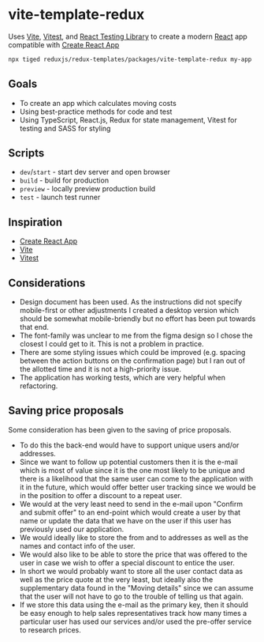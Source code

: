 # vite-template-redux

Uses [Vite](https://vitejs.dev/), [Vitest](https://vitest.dev/), and [React Testing Library](https://github.com/testing-library/react-testing-library) to create a modern [React](https://react.dev/) app compatible with [Create React App](https://create-react-app.dev/)

```sh
npx tiged reduxjs/redux-templates/packages/vite-template-redux my-app
```

## Goals

- To create an app which calculates moving costs
- Using best-practice methods for code and test
- Using TypeScript, React.js, Redux for state management, Vitest for testing and SASS for styling


## Scripts

- `dev`/`start` - start dev server and open browser
- `build` - build for production
- `preview` - locally preview production build
- `test` - launch test runner

## Inspiration

- [Create React App](https://github.com/facebook/create-react-app/tree/main/packages/cra-template)
- [Vite](https://github.com/vitejs/vite/tree/main/packages/create-vite/template-react)
- [Vitest](https://github.com/vitest-dev/vitest/tree/main/examples/react-testing-lib)

## Considerations

- Design document has been used. As the instructions did not specify mobile-first or other adjustments I created a desktop version which should be somewhat mobile-briendly but no effort has been put towards that end.
- The font-family was unclear to me from the figma design so I chose the closest I could get to it. This is not a problem in practice.
- There are some styling issues which could be improved (e.g. spacing between the action buttons on the confirmation page) but I ran out of the allotted time and it is not a high-priority issue.
- The application has working tests, which are very helpful when refactoring.

## Saving price proposals
Some consideration has been given to the saving of price proposals. 

-  To do this the back-end would have to support unique users and/or addresses. 
- Since we want to follow up potential customers then it is the e-mail which is most of value since it is the one most likely to be unique and there is a likelihood that the same user can come to the application with it in the future, which would offer better user tracking since we would be in the position to offer a discount to a repeat user. 
- We would at the very least need to send in the e-mail upon "Confirm and submit offer" to an end-point which would create a user by that name or update the data that we have on the user if this user has previously used our application.
- We would ideally like to store the from and to addresses as well as the names and contact info of the user. 
- We would also like to be able to store the price that was offered to the user in case we wish to offer a special discount to entice the user.
- In short we would probably want to store all the user contact data as well as the price quote at the very least, but ideally also the supplementary data found in the "Moving details" since we can assume that the user will not have to go to the trouble of telling us that again.
- If we store this data using the e-mail as the primary key, then it should be easy enough to help sales representatives track how many times a particular user has used our services and/or used the pre-offer service to research prices.

